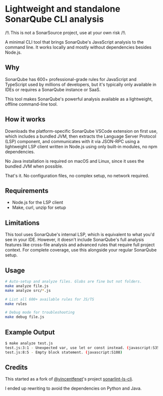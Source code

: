 # Lightweight and standalone SonarQube CLI analysis

/!\ This is not a SonarSource project, use at your own risk /!\

A minimal CLI tool that brings SonarQube's JavaScript analysis to the command line.
It works locally and mostly without dependencies besides Node.js.

## Why

SonarQube has 600+ professional-grade rules for JavaScript and TypeScript used by millions of developers, but it's typically only available in IDEs or requires a SonarQube instance or SaaS.

This tool makes SonarQube's powerful analysis available as a lightweight, offline command-line tool.

## How it works

Downloads the platform-specific SonarQube VSCode extension on first use, which includes a bundled JVM, then extracts the Language Server Protocol (LSP) component, and communicates with it via JSON-RPC using a lightweight LSP client written in Node.js using only built-in modules, no npm dependencies.

No Java installation is required on macOS and Linux, since it uses the bundled JVM when possible.

That's it. No configuration files, no complex setup, no network required.

## Requirements

- Node.js for the LSP client
- Make, curl, unzip for setup

## Limitations

This tool uses SonarQube's internal LSP, which is equivalent to what you'd see in your IDE. However, it doesn't include SonarQube's full analysis features like cross-file analysis and advanced rules that require full project context. For complete coverage, use this alongside your regular SonarQube setup.

## Usage

```bash
# Auto-setup and analyze files. Globs are fine but not folders.
make analyze file.js
make analyze src/*.js

# List all 600+ available rules for JS/TS
make rules

# Debug mode for troubleshooting
make debug file.js
```

## Example Output

```bash
$ make analyze test.js
test.js:3:1 - Unexpected var, use let or const instead. (javascript:S3504)
test.js:8:5 - Empty block statement. (javascript:S108)
```

## Credits

This started as a fork of [@vincentfenet](https://github.com/vincentfenet)'s project [sonarlint-ls-cli](https://github.com/vincentfenet/sonarlint-ls-cli/).

I ended up rewriting to avoid the dependencies on Python and Java.
